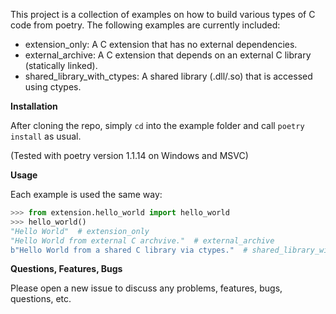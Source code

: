This project is a collection of examples on how to build various types of C code
from poetry. The following examples are currently included:

- extension_only: A C extension that has no external dependencies.
- external_archive: A C extension that depends on an external C library
  (statically linked).
- shared_library_with_ctypes: A shared library (.dll/.so) that is accessed using
  ctypes.

**Installation**

After cloning the repo, simply `cd` into the example folder and call 
`poetry install` as usual. 

(Tested with poetry version 1.1.14 on Windows and MSVC)

**Usage**

Each example is used the same way:

```python
>>> from extension.hello_world import hello_world
>>> hello_world()
"Hello World"  # extension_only
"Hello World from external C archvive."  # external_archive
b"Hello World from a shared C library via ctypes."  # shared_library_with_ctypes
```

**Questions, Features, Bugs**

Please open a new issue to discuss any problems, features, bugs, questions, etc.
